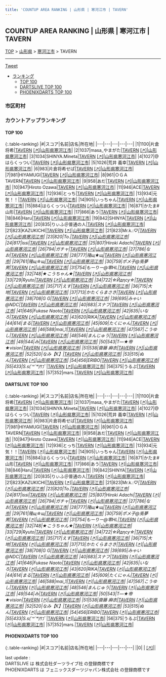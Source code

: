 ```yaml
---
title: 'COUNTUP AREA RANKING | 山形県 | 寒河江市 | TAVERN'
---
```

## COUNTUP AREA RANKING | 山形県 | 寒河江市 | TAVERN

[TOP](/darts/rank/) > [山形県](/darts/rank/山形県/) > [寒河江市](/darts/rank/山形県/寒河江市/) > TAVERN

___

<a href="https://twitter.com/share?ref_src=twsrc%5Etfw" data-text="COUNTUP AREA RANKING | 山形県寒河江市TAVERN" class="twitter-share-button" data-hashtags="DARTSLIVE,PHOENIXDARTS,darts,ダーツ" data-show-count="false">Tweet</a>

* [ランキング](#カウントアップランキング)
    * [TOP 100](#top-100)
    * [DARTSLIVE TOP 100](#dartslive-top-100)
    * [PHOENIXDARTS TOP 100](#phoenixdarts-top-100)

### 市区町村

<ul>

</ul>

### カウントアップランキング

#### TOP 100



{:.table-ranking}
|#|スコア|名前|店名|所在地|
|---|---|---|---|---|
|1|1100|<span class="rank-name-dl">片倉 将希</span>|<a href="/darts/rank/shops/1ec59c247cbf4f6d0d9b047a20a7ba1e.html">TAVERN</a> <a href="https://search.dartslive.com/jp/shop/1ec59c247cbf4f6d0d9b047a20a7ba1e">[↗]</a>|<a href="/darts/rank/山形県/寒河江市">山形県寒河江市</a>|
|2|1037|<span class="rank-name-dl">masa_やまがた</span>|<a href="/darts/rank/shops/1ec59c247cbf4f6d0d9b047a20a7ba1e.html">TAVERN</a> <a href="https://search.dartslive.com/jp/shop/1ec59c247cbf4f6d0d9b047a20a7ba1e">[↗]</a>|<a href="/darts/rank/山形県/寒河江市">山形県寒河江市</a>|
|3|1034|<span class="rank-name-dl">SHINYA.Mineta</span>|<a href="/darts/rank/shops/1ec59c247cbf4f6d0d9b047a20a7ba1e.html">TAVERN</a> <a href="https://search.dartslive.com/jp/shop/1ec59c247cbf4f6d0d9b047a20a7ba1e">[↗]</a>|<a href="/darts/rank/山形県/寒河江市">山形県寒河江市</a>|
|4|1027|<span class="rank-name-dl">@はらくっつい</span>|<a href="/darts/rank/shops/1ec59c247cbf4f6d0d9b047a20a7ba1e.html">TAVERN</a> <a href="https://search.dartslive.com/jp/shop/1ec59c247cbf4f6d0d9b047a20a7ba1e">[↗]</a>|<a href="/darts/rank/山形県/寒河江市">山形県寒河江市</a>|
|5|1026|<span class="rank-name-dl">荒井 義幸</span>|<a href="/darts/rank/shops/1ec59c247cbf4f6d0d9b047a20a7ba1e.html">TAVERN</a> <a href="https://search.dartslive.com/jp/shop/1ec59c247cbf4f6d0d9b047a20a7ba1e">[↗]</a>|<a href="/darts/rank/山形県/寒河江市">山形県寒河江市</a>|
|6|983|<span class="rank-name-dl">片倉将希せぱ</span>|<a href="/darts/rank/shops/1ec59c247cbf4f6d0d9b047a20a7ba1e.html">TAVERN</a> <a href="https://search.dartslive.com/jp/shop/1ec59c247cbf4f6d0d9b047a20a7ba1e">[↗]</a>|<a href="/darts/rank/山形県/寒河江市">山形県寒河江市</a>|
|7|981|<span class="rank-name-dl">HIYAMUGI</span>|<a href="/darts/rank/shops/1ec59c247cbf4f6d0d9b047a20a7ba1e.html">TAVERN</a> <a href="https://search.dartslive.com/jp/shop/1ec59c247cbf4f6d0d9b047a20a7ba1e">[↗]</a>|<a href="/darts/rank/山形県/寒河江市">山形県寒河江市</a>|
|8|961|<span class="rank-name-dl">ＯＧＡ TAVERN</span>|<a href="/darts/rank/shops/1ec59c247cbf4f6d0d9b047a20a7ba1e.html">TAVERN</a> <a href="https://search.dartslive.com/jp/shop/1ec59c247cbf4f6d0d9b047a20a7ba1e">[↗]</a>|<a href="/darts/rank/山形県/寒河江市">山形県寒河江市</a>|
|9|958|<span class="rank-name-dl">あだ</span>|<a href="/darts/rank/shops/1ec59c247cbf4f6d0d9b047a20a7ba1e.html">TAVERN</a> <a href="https://search.dartslive.com/jp/shop/1ec59c247cbf4f6d0d9b047a20a7ba1e">[↗]</a>|<a href="/darts/rank/山形県/寒河江市">山形県寒河江市</a>|
|10|947|<span class="rank-name-dl">Hiroto Ozawa</span>|<a href="/darts/rank/shops/1ec59c247cbf4f6d0d9b047a20a7ba1e.html">TAVERN</a> <a href="https://search.dartslive.com/jp/shop/1ec59c247cbf4f6d0d9b047a20a7ba1e">[↗]</a>|<a href="/darts/rank/山形県/寒河江市">山形県寒河江市</a>|
|11|946|<span class="rank-name-dl">ACE</span>|<a href="/darts/rank/shops/1ec59c247cbf4f6d0d9b047a20a7ba1e.html">TAVERN</a> <a href="https://search.dartslive.com/jp/shop/1ec59c247cbf4f6d0d9b047a20a7ba1e">[↗]</a>|<a href="/darts/rank/山形県/寒河江市">山形県寒河江市</a>|
|12|936|<span class="rank-name-dl">とっち</span>|<a href="/darts/rank/shops/1ec59c247cbf4f6d0d9b047a20a7ba1e.html">TAVERN</a> <a href="https://search.dartslive.com/jp/shop/1ec59c247cbf4f6d0d9b047a20a7ba1e">[↗]</a>|<a href="/darts/rank/山形県/寒河江市">山形県寒河江市</a>|
|13|934|<span class="rank-name-dl">元気！！</span>|<a href="/darts/rank/shops/1ec59c247cbf4f6d0d9b047a20a7ba1e.html">TAVERN</a> <a href="https://search.dartslive.com/jp/shop/1ec59c247cbf4f6d0d9b047a20a7ba1e">[↗]</a>|<a href="/darts/rank/山形県/寒河江市">山形県寒河江市</a>|
|14|905|<span class="rank-name-dl">いっちゃん</span>|<a href="/darts/rank/shops/1ec59c247cbf4f6d0d9b047a20a7ba1e.html">TAVERN</a> <a href="https://search.dartslive.com/jp/shop/1ec59c247cbf4f6d0d9b047a20a7ba1e">[↗]</a>|<a href="/darts/rank/山形県/寒河江市">山形県寒河江市</a>|
|15|884|<span class="rank-name-dl">はらくっつい</span>|<a href="/darts/rank/shops/1ec59c247cbf4f6d0d9b047a20a7ba1e.html">TAVERN</a> <a href="https://search.dartslive.com/jp/shop/1ec59c247cbf4f6d0d9b047a20a7ba1e">[↗]</a>|<a href="/darts/rank/山形県/寒河江市">山形県寒河江市</a>|
|16|871|<span class="rank-name-dl">かたま#山形</span>|<a href="/darts/rank/shops/1ec59c247cbf4f6d0d9b047a20a7ba1e.html">TAVERN</a> <a href="https://search.dartslive.com/jp/shop/1ec59c247cbf4f6d0d9b047a20a7ba1e">[↗]</a>|<a href="/darts/rank/山形県/寒河江市">山形県寒河江市</a>|
|17|866|<span class="rank-name-dl">あう</span>|<a href="/darts/rank/shops/1ec59c247cbf4f6d0d9b047a20a7ba1e.html">TAVERN</a> <a href="https://search.dartslive.com/jp/shop/1ec59c247cbf4f6d0d9b047a20a7ba1e">[↗]</a>|<a href="/darts/rank/山形県/寒河江市">山形県寒河江市</a>|
|18|846|<span class="rank-name-dl">Haru</span>|<a href="/darts/rank/shops/1ec59c247cbf4f6d0d9b047a20a7ba1e.html">TAVERN</a> <a href="https://search.dartslive.com/jp/shop/1ec59c247cbf4f6d0d9b047a20a7ba1e">[↗]</a>|<a href="/darts/rank/山形県/寒河江市">山形県寒河江市</a>|
|19|842|<span class="rank-name-dl">SHINYA</span>|<a href="/darts/rank/shops/1ec59c247cbf4f6d0d9b047a20a7ba1e.html">TAVERN</a> <a href="https://search.dartslive.com/jp/shop/1ec59c247cbf4f6d0d9b047a20a7ba1e">[↗]</a>|<a href="/darts/rank/山形県/寒河江市">山形県寒河江市</a>|
|20|835|<span class="rank-name-dl">りぃふ＠普通の人</span>|<a href="/darts/rank/shops/1ec59c247cbf4f6d0d9b047a20a7ba1e.html">TAVERN</a> <a href="https://search.dartslive.com/jp/shop/1ec59c247cbf4f6d0d9b047a20a7ba1e">[↗]</a>|<a href="/darts/rank/山形県/寒河江市">山形県寒河江市</a>|
|21|823|<span class="rank-name-dl">KAZUKICHI</span>|<a href="/darts/rank/shops/1ec59c247cbf4f6d0d9b047a20a7ba1e.html">TAVERN</a> <a href="https://search.dartslive.com/jp/shop/1ec59c247cbf4f6d0d9b047a20a7ba1e">[↗]</a>|<a href="/darts/rank/山形県/寒河江市">山形県寒河江市</a>|
|21|823|<span class="rank-name-dl">Mr.k.:*♡</span>|<a href="/darts/rank/shops/1ec59c247cbf4f6d0d9b047a20a7ba1e.html">TAVERN</a> <a href="https://search.dartslive.com/jp/shop/1ec59c247cbf4f6d0d9b047a20a7ba1e">[↗]</a>|<a href="/darts/rank/山形県/寒河江市">山形県寒河江市</a>|
|23|820|<span class="rank-name-dl">To.</span>|<a href="/darts/rank/shops/1ec59c247cbf4f6d0d9b047a20a7ba1e.html">TAVERN</a> <a href="https://search.dartslive.com/jp/shop/1ec59c247cbf4f6d0d9b047a20a7ba1e">[↗]</a>|<a href="/darts/rank/山形県/寒河江市">山形県寒河江市</a>|
|24|817|<span class="rank-name-dl">issi</span>|<a href="/darts/rank/shops/1ec59c247cbf4f6d0d9b047a20a7ba1e.html">TAVERN</a> <a href="https://search.dartslive.com/jp/shop/1ec59c247cbf4f6d0d9b047a20a7ba1e">[↗]</a>|<a href="/darts/rank/山形県/寒河江市">山形県寒河江市</a>|
|25|807|<span class="rank-name-dl">Hiroki Adachi</span>|<a href="/darts/rank/shops/1ec59c247cbf4f6d0d9b047a20a7ba1e.html">TAVERN</a> <a href="https://search.dartslive.com/jp/shop/1ec59c247cbf4f6d0d9b047a20a7ba1e">[↗]</a>|<a href="/darts/rank/山形県/寒河江市">山形県寒河江市</a>|
|26|794|<span class="rank-name-dl">ガチャ</span>|<a href="/darts/rank/shops/1ec59c247cbf4f6d0d9b047a20a7ba1e.html">TAVERN</a> <a href="https://search.dartslive.com/jp/shop/1ec59c247cbf4f6d0d9b047a20a7ba1e">[↗]</a>|<a href="/darts/rank/山形県/寒河江市">山形県寒河江市</a>|
|27|786|<span class="rank-name-dl">なお</span>|<a href="/darts/rank/shops/1ec59c247cbf4f6d0d9b047a20a7ba1e.html">TAVERN</a> <a href="https://search.dartslive.com/jp/shop/1ec59c247cbf4f6d0d9b047a20a7ba1e">[↗]</a>|<a href="/darts/rank/山形県/寒河江市">山形県寒河江市</a>|
|28|777|<span class="rank-name-dl">隆щ★щ</span>|<a href="/darts/rank/shops/1ec59c247cbf4f6d0d9b047a20a7ba1e.html">TAVERN</a> <a href="https://search.dartslive.com/jp/shop/1ec59c247cbf4f6d0d9b047a20a7ba1e">[↗]</a>|<a href="/darts/rank/山形県/寒河江市">山形県寒河江市</a>|
|29|761|<span class="rank-name-dl">隆щ☆щ</span>|<a href="/darts/rank/shops/1ec59c247cbf4f6d0d9b047a20a7ba1e.html">TAVERN</a> <a href="https://search.dartslive.com/jp/shop/1ec59c247cbf4f6d0d9b047a20a7ba1e">[↗]</a>|<a href="/darts/rank/山形県/寒河江市">山形県寒河江市</a>|
|30|759|<span class="rank-name-dl">ポメ子@兎夢男</span>|<a href="/darts/rank/shops/1ec59c247cbf4f6d0d9b047a20a7ba1e.html">TAVERN</a> <a href="https://search.dartslive.com/jp/shop/1ec59c247cbf4f6d0d9b047a20a7ba1e">[↗]</a>|<a href="/darts/rank/山形県/寒河江市">山形県寒河江市</a>|
|31|754|<span class="rank-name-dl">もーりー@零HL</span>|<a href="/darts/rank/shops/1ec59c247cbf4f6d0d9b047a20a7ba1e.html">TAVERN</a> <a href="https://search.dartslive.com/jp/shop/1ec59c247cbf4f6d0d9b047a20a7ba1e">[↗]</a>|<a href="/darts/rank/山形県/寒河江市">山形県寒河江市</a>|
|32|748|<span class="rank-name-dl">★こうちゃん★</span>|<a href="/darts/rank/shops/1ec59c247cbf4f6d0d9b047a20a7ba1e.html">TAVERN</a> <a href="https://search.dartslive.com/jp/shop/1ec59c247cbf4f6d0d9b047a20a7ba1e">[↗]</a>|<a href="/darts/rank/山形県/寒河江市">山形県寒河江市</a>|
|33|729|<span class="rank-name-dl">Ryuto</span>|<a href="/darts/rank/shops/1ec59c247cbf4f6d0d9b047a20a7ba1e.html">TAVERN</a> <a href="https://search.dartslive.com/jp/shop/1ec59c247cbf4f6d0d9b047a20a7ba1e">[↗]</a>|<a href="/darts/rank/山形県/寒河江市">山形県寒河江市</a>|
|34|722|<span class="rank-name-dl">☆Йдηсу☆</span>|<a href="/darts/rank/shops/1ec59c247cbf4f6d0d9b047a20a7ba1e.html">TAVERN</a> <a href="https://search.dartslive.com/jp/shop/1ec59c247cbf4f6d0d9b047a20a7ba1e">[↗]</a>|<a href="/darts/rank/山形県/寒河江市">山形県寒河江市</a>|
|35|717|<span class="rank-name-dl">えす</span>|<a href="/darts/rank/shops/1ec59c247cbf4f6d0d9b047a20a7ba1e.html">TAVERN</a> <a href="https://search.dartslive.com/jp/shop/1ec59c247cbf4f6d0d9b047a20a7ba1e">[↗]</a>|<a href="/darts/rank/山形県/寒河江市">山形県寒河江市</a>|
|36|715|<span class="rank-name-dl">大地</span>|<a href="/darts/rank/shops/1ec59c247cbf4f6d0d9b047a20a7ba1e.html">TAVERN</a> <a href="https://search.dartslive.com/jp/shop/1ec59c247cbf4f6d0d9b047a20a7ba1e">[↗]</a>|<a href="/darts/rank/山形県/寒河江市">山形県寒河江市</a>|
|37|713|<span class="rank-name-dl">かたくらまさき</span>|<a href="/darts/rank/shops/1ec59c247cbf4f6d0d9b047a20a7ba1e.html">TAVERN</a> <a href="https://search.dartslive.com/jp/shop/1ec59c247cbf4f6d0d9b047a20a7ba1e">[↗]</a>|<a href="/darts/rank/山形県/寒河江市">山形県寒河江市</a>|
|38|708|<span class="rank-name-dl">G G</span>|<a href="/darts/rank/shops/1ec59c247cbf4f6d0d9b047a20a7ba1e.html">TAVERN</a> <a href="https://search.dartslive.com/jp/shop/1ec59c247cbf4f6d0d9b047a20a7ba1e">[↗]</a>|<a href="/darts/rank/山形県/寒河江市">山形県寒河江市</a>|
|39|695|<span class="rank-name-dl">みゃい@NDC</span>|<a href="/darts/rank/shops/1ec59c247cbf4f6d0d9b047a20a7ba1e.html">TAVERN</a> <a href="https://search.dartslive.com/jp/shop/1ec59c247cbf4f6d0d9b047a20a7ba1e">[↗]</a>|<a href="/darts/rank/山形県/寒河江市">山形県寒河江市</a>|
|40|683|<span class="rank-name-dl">スナフ</span>|<a href="/darts/rank/shops/1ec59c247cbf4f6d0d9b047a20a7ba1e.html">TAVERN</a> <a href="https://search.dartslive.com/jp/shop/1ec59c247cbf4f6d0d9b047a20a7ba1e">[↗]</a>|<a href="/darts/rank/山形県/寒河江市">山形県寒河江市</a>|
|41|646|<span class="rank-name-dl">Fukase Naoto</span>|<a href="/darts/rank/shops/1ec59c247cbf4f6d0d9b047a20a7ba1e.html">TAVERN</a> <a href="https://search.dartslive.com/jp/shop/1ec59c247cbf4f6d0d9b047a20a7ba1e">[↗]</a>|<a href="/darts/rank/山形県/寒河江市">山形県寒河江市</a>|
|42|635|<span class="rank-name-dl">いなろ</span>|<a href="/darts/rank/shops/1ec59c247cbf4f6d0d9b047a20a7ba1e.html">TAVERN</a> <a href="https://search.dartslive.com/jp/shop/1ec59c247cbf4f6d0d9b047a20a7ba1e">[↗]</a>|<a href="/darts/rank/山形県/寒河江市">山形県寒河江市</a>|
|43|620|<span class="rank-name-dl">RIKA</span>|<a href="/darts/rank/shops/1ec59c247cbf4f6d0d9b047a20a7ba1e.html">TAVERN</a> <a href="https://search.dartslive.com/jp/shop/1ec59c247cbf4f6d0d9b047a20a7ba1e">[↗]</a>|<a href="/darts/rank/山形県/寒河江市">山形県寒河江市</a>|
|44|614|<span class="rank-name-dl">まる</span>|<a href="/darts/rank/shops/1ec59c247cbf4f6d0d9b047a20a7ba1e.html">TAVERN</a> <a href="https://search.dartslive.com/jp/shop/1ec59c247cbf4f6d0d9b047a20a7ba1e">[↗]</a>|<a href="/darts/rank/山形県/寒河江市">山形県寒河江市</a>|
|45|609|<span class="rank-name-dl">たくにゃん</span>|<a href="/darts/rank/shops/1ec59c247cbf4f6d0d9b047a20a7ba1e.html">TAVERN</a> <a href="https://search.dartslive.com/jp/shop/1ec59c247cbf4f6d0d9b047a20a7ba1e">[↗]</a>|<a href="/darts/rank/山形県/寒河江市">山形県寒河江市</a>|
|46|588|<span class="rank-name-dl">mai_1</span>|<a href="/darts/rank/shops/1ec59c247cbf4f6d0d9b047a20a7ba1e.html">TAVERN</a> <a href="https://search.dartslive.com/jp/shop/1ec59c247cbf4f6d0d9b047a20a7ba1e">[↗]</a>|<a href="/darts/rank/山形県/寒河江市">山形県寒河江市</a>|
|47|567|<span class="rank-name-dl">こうゆし</span>|<a href="/darts/rank/shops/1ec59c247cbf4f6d0d9b047a20a7ba1e.html">TAVERN</a> <a href="https://search.dartslive.com/jp/shop/1ec59c247cbf4f6d0d9b047a20a7ba1e">[↗]</a>|<a href="/darts/rank/山形県/寒河江市">山形県寒河江市</a>|
|48|546|<span class="rank-name-dl">まんじゅう</span>|<a href="/darts/rank/shops/1ec59c247cbf4f6d0d9b047a20a7ba1e.html">TAVERN</a> <a href="https://search.dartslive.com/jp/shop/1ec59c247cbf4f6d0d9b047a20a7ba1e">[↗]</a>|<a href="/darts/rank/山形県/寒河江市">山形県寒河江市</a>|
|49|544|<span class="rank-name-dl">み</span>|<a href="/darts/rank/shops/1ec59c247cbf4f6d0d9b047a20a7ba1e.html">TAVERN</a> <a href="https://search.dartslive.com/jp/shop/1ec59c247cbf4f6d0d9b047a20a7ba1e">[↗]</a>|<a href="/darts/rank/山形県/寒河江市">山形県寒河江市</a>|
|50|543|<span class="rank-name-dl">T―★帝★vision</span>|<a href="/darts/rank/shops/1ec59c247cbf4f6d0d9b047a20a7ba1e.html">TAVERN</a> <a href="https://search.dartslive.com/jp/shop/1ec59c247cbf4f6d0d9b047a20a7ba1e">[↗]</a>|<a href="/darts/rank/山形県/寒河江市">山形県寒河江市</a>|
|51|538|<span class="rank-name-dl">齋藤 麻衣</span>|<a href="/darts/rank/shops/1ec59c247cbf4f6d0d9b047a20a7ba1e.html">TAVERN</a> <a href="https://search.dartslive.com/jp/shop/1ec59c247cbf4f6d0d9b047a20a7ba1e">[↗]</a>|<a href="/darts/rank/山形県/寒河江市">山形県寒河江市</a>|
|52|520|<span class="rank-name-dl">なみ【K】</span>|<a href="/darts/rank/shops/1ec59c247cbf4f6d0d9b047a20a7ba1e.html">TAVERN</a> <a href="https://search.dartslive.com/jp/shop/1ec59c247cbf4f6d0d9b047a20a7ba1e">[↗]</a>|<a href="/darts/rank/山形県/寒河江市">山形県寒河江市</a>|
|53|515|<span class="rank-name-dl">ぬん</span>|<a href="/darts/rank/shops/1ec59c247cbf4f6d0d9b047a20a7ba1e.html">TAVERN</a> <a href="https://search.dartslive.com/jp/shop/1ec59c247cbf4f6d0d9b047a20a7ba1e">[↗]</a>|<a href="/darts/rank/山形県/寒河江市">山形県寒河江市</a>|
|54|456|<span class="rank-name-dl">ERIBO</span>|<a href="/darts/rank/shops/1ec59c247cbf4f6d0d9b047a20a7ba1e.html">TAVERN</a> <a href="https://search.dartslive.com/jp/shop/1ec59c247cbf4f6d0d9b047a20a7ba1e">[↗]</a>|<a href="/darts/rank/山形県/寒河江市">山形県寒河江市</a>|
|55|433|<span class="rank-name-dl">S.s(*´꒳`*)ｻﾌﾞ</span>|<a href="/darts/rank/shops/1ec59c247cbf4f6d0d9b047a20a7ba1e.html">TAVERN</a> <a href="https://search.dartslive.com/jp/shop/1ec59c247cbf4f6d0d9b047a20a7ba1e">[↗]</a>|<a href="/darts/rank/山形県/寒河江市">山形県寒河江市</a>|
|56|375|<span class="rank-name-dl">うるぷ</span>|<a href="/darts/rank/shops/1ec59c247cbf4f6d0d9b047a20a7ba1e.html">TAVERN</a> <a href="https://search.dartslive.com/jp/shop/1ec59c247cbf4f6d0d9b047a20a7ba1e">[↗]</a>|<a href="/darts/rank/山形県/寒河江市">山形県寒河江市</a>|
|57|352|<span class="rank-name-dl">mars.</span>|<a href="/darts/rank/shops/1ec59c247cbf4f6d0d9b047a20a7ba1e.html">TAVERN</a> <a href="https://search.dartslive.com/jp/shop/1ec59c247cbf4f6d0d9b047a20a7ba1e">[↗]</a>|<a href="/darts/rank/山形県/寒河江市">山形県寒河江市</a>|


#### DARTSLIVE TOP 100



{:.table-ranking}
|#|スコア|名前|店名|所在地|
|---|---|---|---|---|
|1|1100|<span class="rank-name-dl">片倉 将希</span>|<a href="/darts/rank/shops/1ec59c247cbf4f6d0d9b047a20a7ba1e.html">TAVERN</a> <a href="https://search.dartslive.com/jp/shop/1ec59c247cbf4f6d0d9b047a20a7ba1e">[↗]</a>|<a href="/darts/rank/山形県/寒河江市">山形県寒河江市</a>|
|2|1037|<span class="rank-name-dl">masa_やまがた</span>|<a href="/darts/rank/shops/1ec59c247cbf4f6d0d9b047a20a7ba1e.html">TAVERN</a> <a href="https://search.dartslive.com/jp/shop/1ec59c247cbf4f6d0d9b047a20a7ba1e">[↗]</a>|<a href="/darts/rank/山形県/寒河江市">山形県寒河江市</a>|
|3|1034|<span class="rank-name-dl">SHINYA.Mineta</span>|<a href="/darts/rank/shops/1ec59c247cbf4f6d0d9b047a20a7ba1e.html">TAVERN</a> <a href="https://search.dartslive.com/jp/shop/1ec59c247cbf4f6d0d9b047a20a7ba1e">[↗]</a>|<a href="/darts/rank/山形県/寒河江市">山形県寒河江市</a>|
|4|1027|<span class="rank-name-dl">@はらくっつい</span>|<a href="/darts/rank/shops/1ec59c247cbf4f6d0d9b047a20a7ba1e.html">TAVERN</a> <a href="https://search.dartslive.com/jp/shop/1ec59c247cbf4f6d0d9b047a20a7ba1e">[↗]</a>|<a href="/darts/rank/山形県/寒河江市">山形県寒河江市</a>|
|5|1026|<span class="rank-name-dl">荒井 義幸</span>|<a href="/darts/rank/shops/1ec59c247cbf4f6d0d9b047a20a7ba1e.html">TAVERN</a> <a href="https://search.dartslive.com/jp/shop/1ec59c247cbf4f6d0d9b047a20a7ba1e">[↗]</a>|<a href="/darts/rank/山形県/寒河江市">山形県寒河江市</a>|
|6|983|<span class="rank-name-dl">片倉将希せぱ</span>|<a href="/darts/rank/shops/1ec59c247cbf4f6d0d9b047a20a7ba1e.html">TAVERN</a> <a href="https://search.dartslive.com/jp/shop/1ec59c247cbf4f6d0d9b047a20a7ba1e">[↗]</a>|<a href="/darts/rank/山形県/寒河江市">山形県寒河江市</a>|
|7|981|<span class="rank-name-dl">HIYAMUGI</span>|<a href="/darts/rank/shops/1ec59c247cbf4f6d0d9b047a20a7ba1e.html">TAVERN</a> <a href="https://search.dartslive.com/jp/shop/1ec59c247cbf4f6d0d9b047a20a7ba1e">[↗]</a>|<a href="/darts/rank/山形県/寒河江市">山形県寒河江市</a>|
|8|961|<span class="rank-name-dl">ＯＧＡ TAVERN</span>|<a href="/darts/rank/shops/1ec59c247cbf4f6d0d9b047a20a7ba1e.html">TAVERN</a> <a href="https://search.dartslive.com/jp/shop/1ec59c247cbf4f6d0d9b047a20a7ba1e">[↗]</a>|<a href="/darts/rank/山形県/寒河江市">山形県寒河江市</a>|
|9|958|<span class="rank-name-dl">あだ</span>|<a href="/darts/rank/shops/1ec59c247cbf4f6d0d9b047a20a7ba1e.html">TAVERN</a> <a href="https://search.dartslive.com/jp/shop/1ec59c247cbf4f6d0d9b047a20a7ba1e">[↗]</a>|<a href="/darts/rank/山形県/寒河江市">山形県寒河江市</a>|
|10|947|<span class="rank-name-dl">Hiroto Ozawa</span>|<a href="/darts/rank/shops/1ec59c247cbf4f6d0d9b047a20a7ba1e.html">TAVERN</a> <a href="https://search.dartslive.com/jp/shop/1ec59c247cbf4f6d0d9b047a20a7ba1e">[↗]</a>|<a href="/darts/rank/山形県/寒河江市">山形県寒河江市</a>|
|11|946|<span class="rank-name-dl">ACE</span>|<a href="/darts/rank/shops/1ec59c247cbf4f6d0d9b047a20a7ba1e.html">TAVERN</a> <a href="https://search.dartslive.com/jp/shop/1ec59c247cbf4f6d0d9b047a20a7ba1e">[↗]</a>|<a href="/darts/rank/山形県/寒河江市">山形県寒河江市</a>|
|12|936|<span class="rank-name-dl">とっち</span>|<a href="/darts/rank/shops/1ec59c247cbf4f6d0d9b047a20a7ba1e.html">TAVERN</a> <a href="https://search.dartslive.com/jp/shop/1ec59c247cbf4f6d0d9b047a20a7ba1e">[↗]</a>|<a href="/darts/rank/山形県/寒河江市">山形県寒河江市</a>|
|13|934|<span class="rank-name-dl">元気！！</span>|<a href="/darts/rank/shops/1ec59c247cbf4f6d0d9b047a20a7ba1e.html">TAVERN</a> <a href="https://search.dartslive.com/jp/shop/1ec59c247cbf4f6d0d9b047a20a7ba1e">[↗]</a>|<a href="/darts/rank/山形県/寒河江市">山形県寒河江市</a>|
|14|905|<span class="rank-name-dl">いっちゃん</span>|<a href="/darts/rank/shops/1ec59c247cbf4f6d0d9b047a20a7ba1e.html">TAVERN</a> <a href="https://search.dartslive.com/jp/shop/1ec59c247cbf4f6d0d9b047a20a7ba1e">[↗]</a>|<a href="/darts/rank/山形県/寒河江市">山形県寒河江市</a>|
|15|884|<span class="rank-name-dl">はらくっつい</span>|<a href="/darts/rank/shops/1ec59c247cbf4f6d0d9b047a20a7ba1e.html">TAVERN</a> <a href="https://search.dartslive.com/jp/shop/1ec59c247cbf4f6d0d9b047a20a7ba1e">[↗]</a>|<a href="/darts/rank/山形県/寒河江市">山形県寒河江市</a>|
|16|871|<span class="rank-name-dl">かたま#山形</span>|<a href="/darts/rank/shops/1ec59c247cbf4f6d0d9b047a20a7ba1e.html">TAVERN</a> <a href="https://search.dartslive.com/jp/shop/1ec59c247cbf4f6d0d9b047a20a7ba1e">[↗]</a>|<a href="/darts/rank/山形県/寒河江市">山形県寒河江市</a>|
|17|866|<span class="rank-name-dl">あう</span>|<a href="/darts/rank/shops/1ec59c247cbf4f6d0d9b047a20a7ba1e.html">TAVERN</a> <a href="https://search.dartslive.com/jp/shop/1ec59c247cbf4f6d0d9b047a20a7ba1e">[↗]</a>|<a href="/darts/rank/山形県/寒河江市">山形県寒河江市</a>|
|18|846|<span class="rank-name-dl">Haru</span>|<a href="/darts/rank/shops/1ec59c247cbf4f6d0d9b047a20a7ba1e.html">TAVERN</a> <a href="https://search.dartslive.com/jp/shop/1ec59c247cbf4f6d0d9b047a20a7ba1e">[↗]</a>|<a href="/darts/rank/山形県/寒河江市">山形県寒河江市</a>|
|19|842|<span class="rank-name-dl">SHINYA</span>|<a href="/darts/rank/shops/1ec59c247cbf4f6d0d9b047a20a7ba1e.html">TAVERN</a> <a href="https://search.dartslive.com/jp/shop/1ec59c247cbf4f6d0d9b047a20a7ba1e">[↗]</a>|<a href="/darts/rank/山形県/寒河江市">山形県寒河江市</a>|
|20|835|<span class="rank-name-dl">りぃふ＠普通の人</span>|<a href="/darts/rank/shops/1ec59c247cbf4f6d0d9b047a20a7ba1e.html">TAVERN</a> <a href="https://search.dartslive.com/jp/shop/1ec59c247cbf4f6d0d9b047a20a7ba1e">[↗]</a>|<a href="/darts/rank/山形県/寒河江市">山形県寒河江市</a>|
|21|823|<span class="rank-name-dl">KAZUKICHI</span>|<a href="/darts/rank/shops/1ec59c247cbf4f6d0d9b047a20a7ba1e.html">TAVERN</a> <a href="https://search.dartslive.com/jp/shop/1ec59c247cbf4f6d0d9b047a20a7ba1e">[↗]</a>|<a href="/darts/rank/山形県/寒河江市">山形県寒河江市</a>|
|21|823|<span class="rank-name-dl">Mr.k.:*♡</span>|<a href="/darts/rank/shops/1ec59c247cbf4f6d0d9b047a20a7ba1e.html">TAVERN</a> <a href="https://search.dartslive.com/jp/shop/1ec59c247cbf4f6d0d9b047a20a7ba1e">[↗]</a>|<a href="/darts/rank/山形県/寒河江市">山形県寒河江市</a>|
|23|820|<span class="rank-name-dl">To.</span>|<a href="/darts/rank/shops/1ec59c247cbf4f6d0d9b047a20a7ba1e.html">TAVERN</a> <a href="https://search.dartslive.com/jp/shop/1ec59c247cbf4f6d0d9b047a20a7ba1e">[↗]</a>|<a href="/darts/rank/山形県/寒河江市">山形県寒河江市</a>|
|24|817|<span class="rank-name-dl">issi</span>|<a href="/darts/rank/shops/1ec59c247cbf4f6d0d9b047a20a7ba1e.html">TAVERN</a> <a href="https://search.dartslive.com/jp/shop/1ec59c247cbf4f6d0d9b047a20a7ba1e">[↗]</a>|<a href="/darts/rank/山形県/寒河江市">山形県寒河江市</a>|
|25|807|<span class="rank-name-dl">Hiroki Adachi</span>|<a href="/darts/rank/shops/1ec59c247cbf4f6d0d9b047a20a7ba1e.html">TAVERN</a> <a href="https://search.dartslive.com/jp/shop/1ec59c247cbf4f6d0d9b047a20a7ba1e">[↗]</a>|<a href="/darts/rank/山形県/寒河江市">山形県寒河江市</a>|
|26|794|<span class="rank-name-dl">ガチャ</span>|<a href="/darts/rank/shops/1ec59c247cbf4f6d0d9b047a20a7ba1e.html">TAVERN</a> <a href="https://search.dartslive.com/jp/shop/1ec59c247cbf4f6d0d9b047a20a7ba1e">[↗]</a>|<a href="/darts/rank/山形県/寒河江市">山形県寒河江市</a>|
|27|786|<span class="rank-name-dl">なお</span>|<a href="/darts/rank/shops/1ec59c247cbf4f6d0d9b047a20a7ba1e.html">TAVERN</a> <a href="https://search.dartslive.com/jp/shop/1ec59c247cbf4f6d0d9b047a20a7ba1e">[↗]</a>|<a href="/darts/rank/山形県/寒河江市">山形県寒河江市</a>|
|28|777|<span class="rank-name-dl">隆щ★щ</span>|<a href="/darts/rank/shops/1ec59c247cbf4f6d0d9b047a20a7ba1e.html">TAVERN</a> <a href="https://search.dartslive.com/jp/shop/1ec59c247cbf4f6d0d9b047a20a7ba1e">[↗]</a>|<a href="/darts/rank/山形県/寒河江市">山形県寒河江市</a>|
|29|761|<span class="rank-name-dl">隆щ☆щ</span>|<a href="/darts/rank/shops/1ec59c247cbf4f6d0d9b047a20a7ba1e.html">TAVERN</a> <a href="https://search.dartslive.com/jp/shop/1ec59c247cbf4f6d0d9b047a20a7ba1e">[↗]</a>|<a href="/darts/rank/山形県/寒河江市">山形県寒河江市</a>|
|30|759|<span class="rank-name-dl">ポメ子@兎夢男</span>|<a href="/darts/rank/shops/1ec59c247cbf4f6d0d9b047a20a7ba1e.html">TAVERN</a> <a href="https://search.dartslive.com/jp/shop/1ec59c247cbf4f6d0d9b047a20a7ba1e">[↗]</a>|<a href="/darts/rank/山形県/寒河江市">山形県寒河江市</a>|
|31|754|<span class="rank-name-dl">もーりー@零HL</span>|<a href="/darts/rank/shops/1ec59c247cbf4f6d0d9b047a20a7ba1e.html">TAVERN</a> <a href="https://search.dartslive.com/jp/shop/1ec59c247cbf4f6d0d9b047a20a7ba1e">[↗]</a>|<a href="/darts/rank/山形県/寒河江市">山形県寒河江市</a>|
|32|748|<span class="rank-name-dl">★こうちゃん★</span>|<a href="/darts/rank/shops/1ec59c247cbf4f6d0d9b047a20a7ba1e.html">TAVERN</a> <a href="https://search.dartslive.com/jp/shop/1ec59c247cbf4f6d0d9b047a20a7ba1e">[↗]</a>|<a href="/darts/rank/山形県/寒河江市">山形県寒河江市</a>|
|33|729|<span class="rank-name-dl">Ryuto</span>|<a href="/darts/rank/shops/1ec59c247cbf4f6d0d9b047a20a7ba1e.html">TAVERN</a> <a href="https://search.dartslive.com/jp/shop/1ec59c247cbf4f6d0d9b047a20a7ba1e">[↗]</a>|<a href="/darts/rank/山形県/寒河江市">山形県寒河江市</a>|
|34|722|<span class="rank-name-dl">☆Йдηсу☆</span>|<a href="/darts/rank/shops/1ec59c247cbf4f6d0d9b047a20a7ba1e.html">TAVERN</a> <a href="https://search.dartslive.com/jp/shop/1ec59c247cbf4f6d0d9b047a20a7ba1e">[↗]</a>|<a href="/darts/rank/山形県/寒河江市">山形県寒河江市</a>|
|35|717|<span class="rank-name-dl">えす</span>|<a href="/darts/rank/shops/1ec59c247cbf4f6d0d9b047a20a7ba1e.html">TAVERN</a> <a href="https://search.dartslive.com/jp/shop/1ec59c247cbf4f6d0d9b047a20a7ba1e">[↗]</a>|<a href="/darts/rank/山形県/寒河江市">山形県寒河江市</a>|
|36|715|<span class="rank-name-dl">大地</span>|<a href="/darts/rank/shops/1ec59c247cbf4f6d0d9b047a20a7ba1e.html">TAVERN</a> <a href="https://search.dartslive.com/jp/shop/1ec59c247cbf4f6d0d9b047a20a7ba1e">[↗]</a>|<a href="/darts/rank/山形県/寒河江市">山形県寒河江市</a>|
|37|713|<span class="rank-name-dl">かたくらまさき</span>|<a href="/darts/rank/shops/1ec59c247cbf4f6d0d9b047a20a7ba1e.html">TAVERN</a> <a href="https://search.dartslive.com/jp/shop/1ec59c247cbf4f6d0d9b047a20a7ba1e">[↗]</a>|<a href="/darts/rank/山形県/寒河江市">山形県寒河江市</a>|
|38|708|<span class="rank-name-dl">G G</span>|<a href="/darts/rank/shops/1ec59c247cbf4f6d0d9b047a20a7ba1e.html">TAVERN</a> <a href="https://search.dartslive.com/jp/shop/1ec59c247cbf4f6d0d9b047a20a7ba1e">[↗]</a>|<a href="/darts/rank/山形県/寒河江市">山形県寒河江市</a>|
|39|695|<span class="rank-name-dl">みゃい@NDC</span>|<a href="/darts/rank/shops/1ec59c247cbf4f6d0d9b047a20a7ba1e.html">TAVERN</a> <a href="https://search.dartslive.com/jp/shop/1ec59c247cbf4f6d0d9b047a20a7ba1e">[↗]</a>|<a href="/darts/rank/山形県/寒河江市">山形県寒河江市</a>|
|40|683|<span class="rank-name-dl">スナフ</span>|<a href="/darts/rank/shops/1ec59c247cbf4f6d0d9b047a20a7ba1e.html">TAVERN</a> <a href="https://search.dartslive.com/jp/shop/1ec59c247cbf4f6d0d9b047a20a7ba1e">[↗]</a>|<a href="/darts/rank/山形県/寒河江市">山形県寒河江市</a>|
|41|646|<span class="rank-name-dl">Fukase Naoto</span>|<a href="/darts/rank/shops/1ec59c247cbf4f6d0d9b047a20a7ba1e.html">TAVERN</a> <a href="https://search.dartslive.com/jp/shop/1ec59c247cbf4f6d0d9b047a20a7ba1e">[↗]</a>|<a href="/darts/rank/山形県/寒河江市">山形県寒河江市</a>|
|42|635|<span class="rank-name-dl">いなろ</span>|<a href="/darts/rank/shops/1ec59c247cbf4f6d0d9b047a20a7ba1e.html">TAVERN</a> <a href="https://search.dartslive.com/jp/shop/1ec59c247cbf4f6d0d9b047a20a7ba1e">[↗]</a>|<a href="/darts/rank/山形県/寒河江市">山形県寒河江市</a>|
|43|620|<span class="rank-name-dl">RIKA</span>|<a href="/darts/rank/shops/1ec59c247cbf4f6d0d9b047a20a7ba1e.html">TAVERN</a> <a href="https://search.dartslive.com/jp/shop/1ec59c247cbf4f6d0d9b047a20a7ba1e">[↗]</a>|<a href="/darts/rank/山形県/寒河江市">山形県寒河江市</a>|
|44|614|<span class="rank-name-dl">まる</span>|<a href="/darts/rank/shops/1ec59c247cbf4f6d0d9b047a20a7ba1e.html">TAVERN</a> <a href="https://search.dartslive.com/jp/shop/1ec59c247cbf4f6d0d9b047a20a7ba1e">[↗]</a>|<a href="/darts/rank/山形県/寒河江市">山形県寒河江市</a>|
|45|609|<span class="rank-name-dl">たくにゃん</span>|<a href="/darts/rank/shops/1ec59c247cbf4f6d0d9b047a20a7ba1e.html">TAVERN</a> <a href="https://search.dartslive.com/jp/shop/1ec59c247cbf4f6d0d9b047a20a7ba1e">[↗]</a>|<a href="/darts/rank/山形県/寒河江市">山形県寒河江市</a>|
|46|588|<span class="rank-name-dl">mai_1</span>|<a href="/darts/rank/shops/1ec59c247cbf4f6d0d9b047a20a7ba1e.html">TAVERN</a> <a href="https://search.dartslive.com/jp/shop/1ec59c247cbf4f6d0d9b047a20a7ba1e">[↗]</a>|<a href="/darts/rank/山形県/寒河江市">山形県寒河江市</a>|
|47|567|<span class="rank-name-dl">こうゆし</span>|<a href="/darts/rank/shops/1ec59c247cbf4f6d0d9b047a20a7ba1e.html">TAVERN</a> <a href="https://search.dartslive.com/jp/shop/1ec59c247cbf4f6d0d9b047a20a7ba1e">[↗]</a>|<a href="/darts/rank/山形県/寒河江市">山形県寒河江市</a>|
|48|546|<span class="rank-name-dl">まんじゅう</span>|<a href="/darts/rank/shops/1ec59c247cbf4f6d0d9b047a20a7ba1e.html">TAVERN</a> <a href="https://search.dartslive.com/jp/shop/1ec59c247cbf4f6d0d9b047a20a7ba1e">[↗]</a>|<a href="/darts/rank/山形県/寒河江市">山形県寒河江市</a>|
|49|544|<span class="rank-name-dl">み</span>|<a href="/darts/rank/shops/1ec59c247cbf4f6d0d9b047a20a7ba1e.html">TAVERN</a> <a href="https://search.dartslive.com/jp/shop/1ec59c247cbf4f6d0d9b047a20a7ba1e">[↗]</a>|<a href="/darts/rank/山形県/寒河江市">山形県寒河江市</a>|
|50|543|<span class="rank-name-dl">T―★帝★vision</span>|<a href="/darts/rank/shops/1ec59c247cbf4f6d0d9b047a20a7ba1e.html">TAVERN</a> <a href="https://search.dartslive.com/jp/shop/1ec59c247cbf4f6d0d9b047a20a7ba1e">[↗]</a>|<a href="/darts/rank/山形県/寒河江市">山形県寒河江市</a>|
|51|538|<span class="rank-name-dl">齋藤 麻衣</span>|<a href="/darts/rank/shops/1ec59c247cbf4f6d0d9b047a20a7ba1e.html">TAVERN</a> <a href="https://search.dartslive.com/jp/shop/1ec59c247cbf4f6d0d9b047a20a7ba1e">[↗]</a>|<a href="/darts/rank/山形県/寒河江市">山形県寒河江市</a>|
|52|520|<span class="rank-name-dl">なみ【K】</span>|<a href="/darts/rank/shops/1ec59c247cbf4f6d0d9b047a20a7ba1e.html">TAVERN</a> <a href="https://search.dartslive.com/jp/shop/1ec59c247cbf4f6d0d9b047a20a7ba1e">[↗]</a>|<a href="/darts/rank/山形県/寒河江市">山形県寒河江市</a>|
|53|515|<span class="rank-name-dl">ぬん</span>|<a href="/darts/rank/shops/1ec59c247cbf4f6d0d9b047a20a7ba1e.html">TAVERN</a> <a href="https://search.dartslive.com/jp/shop/1ec59c247cbf4f6d0d9b047a20a7ba1e">[↗]</a>|<a href="/darts/rank/山形県/寒河江市">山形県寒河江市</a>|
|54|456|<span class="rank-name-dl">ERIBO</span>|<a href="/darts/rank/shops/1ec59c247cbf4f6d0d9b047a20a7ba1e.html">TAVERN</a> <a href="https://search.dartslive.com/jp/shop/1ec59c247cbf4f6d0d9b047a20a7ba1e">[↗]</a>|<a href="/darts/rank/山形県/寒河江市">山形県寒河江市</a>|
|55|433|<span class="rank-name-dl">S.s(*´꒳`*)ｻﾌﾞ</span>|<a href="/darts/rank/shops/1ec59c247cbf4f6d0d9b047a20a7ba1e.html">TAVERN</a> <a href="https://search.dartslive.com/jp/shop/1ec59c247cbf4f6d0d9b047a20a7ba1e">[↗]</a>|<a href="/darts/rank/山形県/寒河江市">山形県寒河江市</a>|
|56|375|<span class="rank-name-dl">うるぷ</span>|<a href="/darts/rank/shops/1ec59c247cbf4f6d0d9b047a20a7ba1e.html">TAVERN</a> <a href="https://search.dartslive.com/jp/shop/1ec59c247cbf4f6d0d9b047a20a7ba1e">[↗]</a>|<a href="/darts/rank/山形県/寒河江市">山形県寒河江市</a>|
|57|352|<span class="rank-name-dl">mars.</span>|<a href="/darts/rank/shops/1ec59c247cbf4f6d0d9b047a20a7ba1e.html">TAVERN</a> <a href="https://search.dartslive.com/jp/shop/1ec59c247cbf4f6d0d9b047a20a7ba1e">[↗]</a>|<a href="/darts/rank/山形県/寒河江市">山形県寒河江市</a>|


#### PHOENIXDARTS TOP 100



{:.table-ranking}
|#|スコア|名前|店名|所在地|
|---|---|---|---|---|
||0|<span class="rank-name-dl"> </span>|<a href="/darts/rank/shops/.html"></a> <a href="">[↗]</a>|<a href="/darts/rank//"></a>|


<div class="footer border-top border-gray-light mt-5 pt-3 text-right text-gray">
    last update : <span style="font-weight: italic" id="foot_last_modified"></span><br />
    DARTSLIVE は 株式会社ダーツライブ社 の登録商標です<br />
    PHOENIXDARTS は フェニックスダーツジャパン株式会社 の登録商標です<br />
</div>

<script src="https://cdnjs.cloudflare.com/ajax/libs/jquery.tablesorter/2.31.3/js/jquery.tablesorter.min.js" integrity="sha512-qzgd5cYSZcosqpzpn7zF2ZId8f/8CHmFKZ8j7mU4OUXTNRd5g+ZHBPsgKEwoqxCtdQvExE5LprwwPAgoicguNg==" crossorigin="anonymous" referrerpolicy="no-referrer"></script>
<link rel="stylesheet" href="https://cdnjs.cloudflare.com/ajax/libs/jquery.tablesorter/2.31.3/css/theme.default.min.css" integrity="sha512-wghhOJkjQX0Lh3NSWvNKeZ0ZpNn+SPVXX1Qyc9OCaogADktxrBiBdKGDoqVUOyhStvMBmJQ8ZdMHiR3wuEq8+w==" crossorigin="anonymous" referrerpolicy="no-referrer" />
<script>
$(function() {
    $(".table-ranking").tablesorter({sortList:[[0, 0]]});
    $("#foot_last_modified").text(formatDate(new Date(document.lastModified), 'yyyy-MM-dd HH:mm:ss'));
});
</script>

<script async src="https://platform.twitter.com/widgets.js" charset="utf-8"></script>